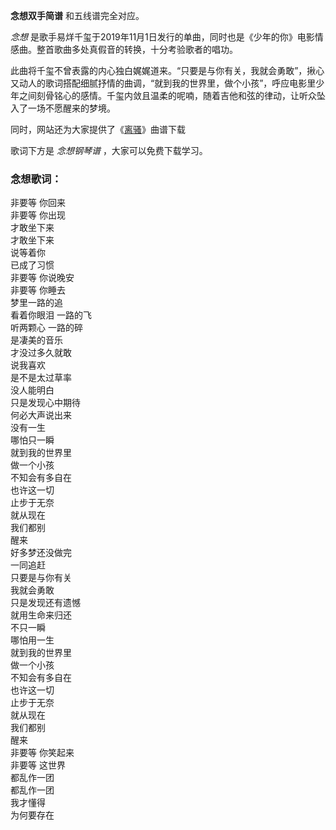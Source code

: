 

**念想双手简谱** 和五线谱完全对应。

_念想_ 是歌手易烊千玺于2019年11月1日发行的单曲，同时也是《少年的你》电影情感曲。整首歌曲多处真假音的转换，十分考验歌者的唱功。

此曲将千玺不曾表露的内心独白娓娓道来。“只要是与你有关，我就会勇敢”，揪心又动人的歌词搭配细腻抒情的曲调，“就到我的世界里，做个小孩”，呼应电影里少年之间刻骨铭心的感情。千玺内敛且温柔的呢喃，随着吉他和弦的律动，让听众坠入了一场不愿醒来的梦境。

同时，网站还为大家提供了《[离骚](Music-7725-离骚-思美人片尾曲.html "离骚")》曲谱下载

歌词下方是 _念想钢琴谱_ ，大家可以免费下载学习。

### 念想歌词：

非要等 你回来  
非要等 你出现  
才敢坐下来  
才敢坐下来  
说等着你  
已成了习惯  
非要等 你说晚安  
非要等 你睡去  
梦里一路的追  
看着你眼泪 一路的飞  
听两颗心 一路的碎  
是凄美的音乐  
才没过多久就敢  
说我喜欢  
是不是太过草率  
没人能明白  
只是发现心中期待  
何必大声说出来  
没有一生  
哪怕只一瞬  
就到我的世界里  
做一个小孩  
不知会有多自在  
也许这一切  
止步于无奈  
就从现在  
我们都别  
醒来  
好多梦还没做完  
一同追赶  
只要是与你有关  
我就会勇敢  
只是发现还有遗憾  
就用生命来归还  
不只一瞬  
哪怕用一生  
就到我的世界里  
做一个小孩  
不知会有多自在  
也许这一切  
止步于无奈  
就从现在  
我们都别  
醒来  
非要等 你笑起来  
非要等 这世界  
都乱作一团  
都乱作一团  
我才懂得  
为何要存在

